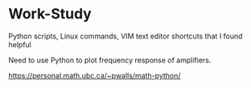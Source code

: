 # Work-Study
Python scripts, Linux commands, VIM text editor shortcuts that I found helpful


Need to use Python to plot frequency response of amplifiers. 


https://personal.math.ubc.ca/~pwalls/math-python/
